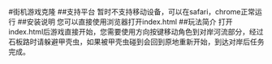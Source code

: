 #街机游戏克隆
##支持平台
暂时不支持移动设备，可以在safari，chrome正常运行
##安装说明
您可以直接使用浏览器打开index.html
##玩法简介
打开index.html后游戏直接开始，您需要使用方向按键移动角色到对岸河流部分，经过石板路时请躲避甲壳虫，如果被甲壳虫碰到会回到原地重新开始，到达对岸后任务完成。